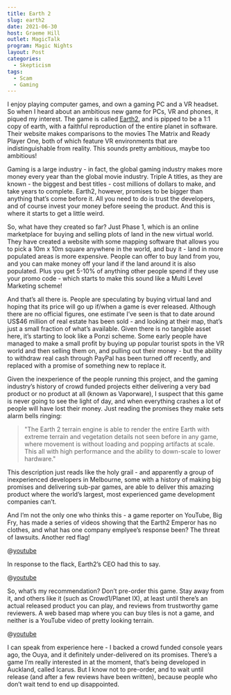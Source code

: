 ```yaml
---
title: Earth 2
slug: earth2
date: 2021-06-30
host: Graeme Hill
outlet: MagicTalk
program: Magic Nights
layout: Post
categories:
  - Skepticism
tags:
  - Scam
  - Gaming
---
```


I enjoy playing computer games, and own a gaming PC and a VR headset. So when I heard about an ambitious new game for PCs, VR and phones, it piqued my interest. The game is called [Earth2](https://earth2.io/), and is pipped to be a 1:1 copy of earth, with a faithful reproduction of the entire planet in software. Their website makes comparisons to the movies The Matrix and Ready Player One, both of which feature VR environments that are indistinguishable from reality. This sounds pretty ambitious, maybe too ambitious!

<!-- more -->

Gaming is a large industry - in fact, the global gaming industry makes more money every year than the global movie industry. Triple A titles, as they are known - the biggest and best titles - cost millions of dollars to make, and take years to complete. Earth2, however, promises to be bigger than anything that’s come before it. All you need to do is trust the developers, and of course invest your money before seeing the product. And this is where it starts to get a little weird.

So, what have they created so far? Just Phase 1, which is an online marketplace for buying and selling plots of land in the new virtual world. They have created a website with some mapping software that allows you to pick a 10m x 10m square anywhere in the world, and buy it - land in more populated areas is more expensive. People can offer to buy land from you, and you can make money off your land if the land around it is also populated. Plus you get 5-10% of anything other people spend if they use your promo code - which starts to make this sound like a Multi Level Marketing scheme!

And that’s all there is. People are speculating by buying virtual land and hoping that its price will go up if/when a game is ever released. Although there are no official figures, one estimate I’ve seen is that to date around US$46 million of real estate has been sold - and looking at their map, that’s just a small fraction of what’s available. Given there is no tangible asset here, it’s starting to look like a Ponzi scheme. Some early people have managed to make a small profit by buying up popular tourist spots in the VR world and then selling them on, and pulling out their money - but the ability to withdraw real cash through PayPal has been turned off recently, and replaced with a promise of something new to replace it.

Given the inexperience of the people running this project, and the gaming industry’s history of crowd funded projects either delivering a very bad product or no product at all (known as Vaporware), I suspect that this game is never going to see the light of day, and when everything crashes a lot of people will have lost their money. Just reading the promises they make sets alarm bells ringing:

> "The Earth 2 terrain engine is able to render the entire Earth with extreme terrain and vegetation details not seen before in any game, where movement is without loading and popping artifacts at scale. This all with high performance and the ability to down-scale to lower hardware."

This description just reads like the holy grail - and apparently a group of inexperienced developers in Melbourne, some with a history of making big promises and delivering sub-par games, are able to deliver this amazing product where the world’s largest, most experienced game development companies can’t.

And I’m not the only one who thinks this - a game reporter on YouTube, Big Fry, has made a series of videos showing that the Earth2 Emperor has no clothes, and what has one company emplyee’s response been? The threat of lawsuits. Another red flag!

@[youtube](https://youtu.be/C7-FYQ-d9eM)

In response to the flack, Earth2’s CEO had this to say.

@[youtube](https://youtu.be/R3K6uhF8Rc4?t=20)

So, what’s my recommendation? Don’t pre-order this game. Stay away from it, and others like it (such as Crowd1/Planet IX), at least until there’s an actual released product you can play, and reviews from trustworthy game reviewers. A web based map where you can buy tiles is not a game, and neither is a YouTube video of pretty looking terrain.

@[youtube](https://youtu.be/n6Q07TXpjo8)

I can speak from experience here - I backed a crowd funded console years ago, the Ouya, and it definitely under-delivered on its promises. There’s a game I’m really interested in at the moment, that’s being developed in Auckland, called Icarus. But I know not to pre-order, and to wait until release (and after a few reviews have been written), because people who don’t wait tend to end up disappointed.
